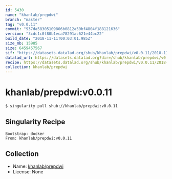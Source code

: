 ```yaml
---
id: 5430
name: "khanlab/prepdwi"
branch: "master"
tag: "v0.0.11"
commit: "937da58305109806b0812a50bf4804f188121636"
version: "3cdc1c0f80b1eca78291ac621e44bc22"
build_date: "2018-11-11T00:03:01.985Z"
size_mb: 15985
size: 6459457567
sif: "https://datasets.datalad.org/shub/khanlab/prepdwi/v0.0.11/2018-11-11-937da583-3cdc1c0f/3cdc1c0f80b1eca78291ac621e44bc22.simg"
datalad_url: https://datasets.datalad.org?dir=/shub/khanlab/prepdwi/v0.0.11/2018-11-11-937da583-3cdc1c0f/
recipe: https://datasets.datalad.org/shub/khanlab/prepdwi/v0.0.11/2018-11-11-937da583-3cdc1c0f/Singularity
collection: khanlab/prepdwi
---
```


# khanlab/prepdwi:v0.0.11

```bash
$ singularity pull shub://khanlab/prepdwi:v0.0.11
```

## Singularity Recipe

```singularity
Bootstrap: docker
From: khanlab/prepdwi:v0.0.11
```

## Collection

 - Name: [khanlab/prepdwi](https://github.com/khanlab/prepdwi)
 - License: None

